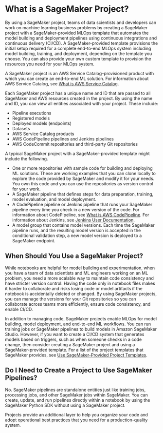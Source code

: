 # What is a SageMaker Project?<a name="sagemaker-projects-whatis"></a>

By using a SageMaker project, teams of data scientists and developers can work on machine learning business problems by creating a SageMaker project with a SageMaker\-provided MLOps template that automates the model building and deployment pipelines using continuous integrations and continuous delivery \(CI/CD\)\. A SageMaker\-provided template provisions the initial setup required for a complete end\-to\-end MLOps system including model building, training, and deployment, depending on the template you choose\. You can also provide your own custom template to provision the resources you need for your MLOps system\.

A SageMaker project is an AWS Service Catalog–provisioned product with which you can create an end\-to\-end ML solution\. For information about AWS Service Catalog, see [What is AWS Service Catalog](https://docs.aws.amazon.com/servicecatalog/latest/adminguide/introduction.html)\.

Each SageMaker project has a unique name and ID that are passed to all SageMaker and AWS resources created in the project\. By using the name and ID, you can view all entities associated with your project\. These include:
+ Pipeline executions
+ Registered models
+ Deployed models \(endpoints\)
+ Datasets
+ AWS Service Catalog products
+ AWS CodePipeline pipelines and Jenkins pipelines
+ AWS CodeCommit repositories and third\-party Git repositories

A typical SageMaker project with a SageMaker\-provided template might include the following\.
+ One or more repositories with sample code for building and deploying ML solutions\. These are working examples that you can clone locally to explore the code provided by SageMaker and modify it for your needs\. You own this code and you can use the repositories as version control for your work\.
+ A SageMaker pipeline that defines steps for data preparation, training, model evaluation, and model deployment\.
+ A CodePipeline pipeline or Jenkins pipeline that runs your SageMaker pipeline every time you check in a new version of the code\. For information about CodePipeline, see [What is AWS CodePipeline](https://docs.aws.amazon.com/codepipeline/latest/userguide/welcome.html)\. For information about Jenkins, see [Jenkins User Documentation](https://www.jenkins.io/doc/)\.
+ A model group that contains model versions\. Each time the SageMaker pipeline runs, and the resulting model version is accepted in the conditional validation step, a new model version is deployed to a SageMaker endpoint\. 

## When Should You Use a SageMaker Project?<a name="sagemaker-projects-when"></a>

While notebooks are helpful for model building and experimentation, when you have a team of data scientists and ML engineers working on an ML problem, you need a more scalable way to maintain code consistency and have stricter version control\. Having the code only in notebook files makes it harder to collaborate and risks losing code or model artifacts if the notebook is accidentally deleted or changed\. By using SageMaker projects, you can manage the versions for your Git repositories so you can collaborate across teams more efficiently, ensure code consistency, and enable CI/CD\. 

In addition to managing code, SageMaker projects enable MLOps for model building, model deployment, and end\-to\-end ML workflows\. You can run training jobs or SageMaker pipelines to build models in Amazon SageMaker Studio\. However, if you want to create a CI/CD system that generates models based on triggers, such as when someone checks in a code change, then consider creating a SageMaker project and using a SageMaker\-provided template\. For a list of the project templates that SageMaker provides, see [Use SageMaker\-Provided Project Templates](sagemaker-projects-templates-sm.md)\.

## Do I Need to Create a Project to Use SageMaker Pipelines?<a name="sagemaker-projects-need"></a>

No\. SageMaker pipelines are standalone entities just like training jobs, processing jobs, and other SageMaker jobs within SageMaker\. You can create, update, and run pipelines directly within a notebook by using the SageMaker Python SDK without using a SageMaker project\.

Projects provide an additional layer to help you organize your code and adopt operational best practices that you need for a production\-quality system\.